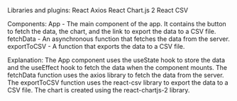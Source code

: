 Libraries and plugins:
React
Axios
React Chart.js 2
React CSV



Components:
App - The main component of the app. It contains the button to fetch the data, the chart, and the link to export the data to a CSV file.
fetchData - An asynchronous function that fetches the data from the server.
exportToCSV - A function that exports the data to a CSV file.


Explanation:
The App component uses the useState hook to store the data and the useEffect hook to fetch the data when the component mounts.
The fetchData function uses the axios library to fetch the data from the server.
The exportToCSV function uses the react-csv library to export the data to a CSV file.
The chart is created using the react-chartjs-2 library.

